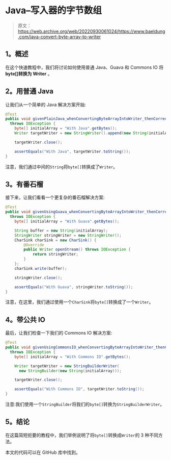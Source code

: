 # Java–写入器的字节数组

> 原文：<https://web.archive.org/web/20220930061024/https://www.baeldung.com/java-convert-byte-array-to-writer>

## 1。概述

在这个快速教程中，我们将讨论如何使用普通 Java、Guava 和 Commons IO 将 **byte[]转换为 Writer** 。

## 2。用普通 Java

让我们从一个简单的 Java 解决方案开始:

```java
@Test
public void givenPlainJava_whenConvertingByteArrayIntoWriter_thenCorrect() 
  throws IOException {
    byte[] initialArray = "With Java".getBytes();
    Writer targetWriter = new StringWriter().append(new String(initialArray));

    targetWriter.close();

    assertEquals("With Java", targetWriter.toString());
}
```

注意，我们通过中间的`String`将`byte[]`转换成了`Writer`。

## 3。有番石榴

接下来，让我们看看一个更复杂的番石榴解决方案:

```java
@Test
public void givenUsingGuava_whenConvertingByteArrayIntoWriter_thenCorrect() 
  throws IOException {
    byte[] initialArray = "With Guava".getBytes();

    String buffer = new String(initialArray);
    StringWriter stringWriter = new StringWriter();
    CharSink charSink = new CharSink() {
        @Override
        public Writer openStream() throws IOException {
            return stringWriter;
        }
    };
    charSink.write(buffer);

    stringWriter.close();

    assertEquals("With Guava", stringWriter.toString());
}
```

注意，在这里，我们通过使用一个`CharSink`将`byte[]`转换成了一个`Writer`。

## 4。带公共 IO

最后，让我们检查一下我们的 Commons IO 解决方案:

```java
@Test
public void givenUsingCommonsIO_whenConvertingByteArrayIntoWriter_thenCorrect() 
  throws IOException {
    byte[] initialArray = "With Commons IO".getBytes();

    Writer targetWriter = new StringBuilderWriter(
      new StringBuilder(new String(initialArray)));

    targetWriter.close();

    assertEquals("With Commons IO", targetWriter.toString());
}
```

注意:我们使用一个`StringBuilder`将我们的`byte[]`转换为`StringBuilderWriter`。

## 5。结论

在这篇简短扼要的教程中，我们举例说明了将`byte[]`转换成`Writer`的 3 种不同方法。

本文的代码可以在 GitHub 库中找到。